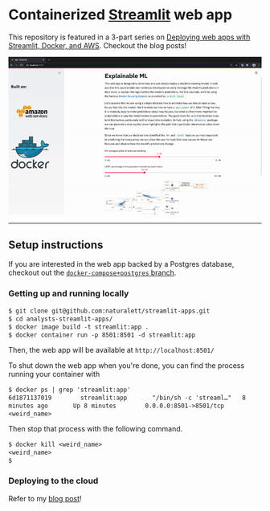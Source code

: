 # Containerized [Streamlit](https://www.streamlit.io/) web app

This repository is featured in a 3-part series on [Deploying web apps with Streamlit, Docker, and AWS](https://collinprather.github.io/blog/docker/aws/2020/03/10/streamlit-docker-pt1.html). Checkout the blog posts!

![app](images/app.gif)

---

## Setup instructions

If you are interested in the web app backed by a Postgres database, checkout out the [`docker-compose+postgres` branch](https://github.com/collinprather/streamlit-docker/tree/docker-compose+postgres). 

### Getting up and running locally

```shell
$ git clone git@github.com:naturalett/streamlit-apps.git
$ cd analysts-streamlit-apps/
$ docker image build -t streamlit:app .
$ docker container run -p 8501:8501 -d streamlit:app
```

Then, the web app will be available at `http://localhost:8501/`

To shut down the web app when you're done, you can find the process running your container with

```shell
$ docker ps | grep 'streamlit:app'
6d1871137019        streamlit:app       "/bin/sh -c 'streaml…"   8 minutes ago       Up 8 minutes        0.0.0.0:8501->8501/tcp   <weird_name>
```

Then stop that process with the following command.

```shell
$ docker kill <weird_name>
<weird_name>
$
```

### Deploying to the cloud

Refer to my [blog post](https://collinprather.github.io/blog/docker/aws/2020/03/11/streamlit-docker-pt2.html)!
